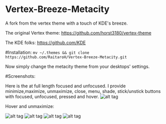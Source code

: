 # Vertex-Breeze-Metacity
A fork from the vertex theme with a touch of KDE's breeze.

The original Vertex theme: https://github.com/horst3180/vertex-theme

The KDE folks: https://github.com/KDE
 
 
 
 
 
 
 
#Installation:
``mv ~/.themes && git clone https://github.com/RaitaroH/Vertex-Breeze-Metacity.git``

Now simply change the metacity theme from your desktops' settings.
 
 
 
 
 

#Screenshots:

Here is the at full length focused and unfocused. I provide minimize,maximize, unmaximize, close, menu, shade, stick/unstick buttons with focused, unfocused, pressed and hover.
![alt tag](https://i.imgur.com/Qr97FtW.png)

Hover and unmaximize:

![alt tag](https://i.imgur.com/ByC8c5r.png)
![alt tag](https://i.imgur.com/1h2HqVB.png)
![alt tag](https://i.imgur.com/YOBTnKa.png)
![alt tag](https://i.imgur.com/53gEiZV.png)

